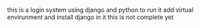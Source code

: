 this is a login system using django and python to run it add virtual envirunment and install django in it
this is not complete yet
